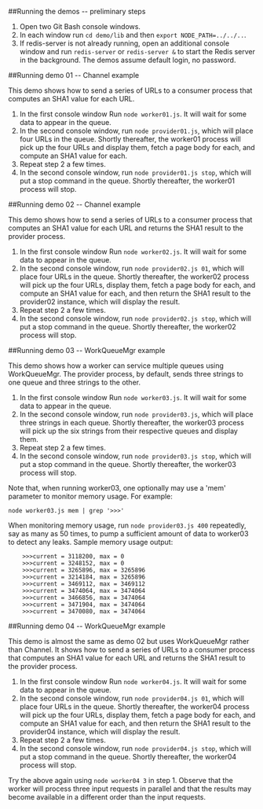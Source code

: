 ##Running the demos -- preliminary steps

1. Open two Git Bash console windows.
1. In each window run `cd demo/lib` and then `export NODE_PATH=../../..`.
1. If redis-server is not already running, open an additional console window and run `redis-server` or `redis-server &` to start the Redis server in the background. The demos assume default login, no password.

##Running demo 01 -- Channel example

This demo shows how to send a series of URLs to a consumer process that computes an SHA1 value for each URL.

1. In the first console window Run `node worker01.js`. It will wait for some data to appear in the queue.
1. In the second console window, run `node provider01.js`, which will place four URLs in the queue. Shortly
   thereafter, the worker01 process will pick up the four URLs and display them, fetch a page body for each, and compute an SHA1 value for each.
1. Repeat step 2 a few times.
1. In the second console window, run `node provider01.js stop`, which will put a stop command in the queue. Shortly
   thereafter, the worker01 process will stop.

##Running demo 02 -- Channel example

This demo shows how to send a series of URLs to a consumer process that computes an SHA1 value for each URL and returns the SHA1 result to the provider process.

1. In the first console window Run `node worker02.js`. It will wait for some data to appear in the queue.
1. In the second console window, run `node provider02.js 01`, which will place four URLs in the queue. Shortly
   thereafter, the worker02 process will pick up the four URLs, display them, fetch a page body for each, and compute an SHA1 value for each, and then return the SHA1 result to the provider02 instance, which will display the result.
1. Repeat step 2 a few times.
1. In the second console window, run `node provider02.js stop`, which will put a stop command in the queue. Shortly
   thereafter, the worker02 process will stop.

##Running demo 03 -- WorkQueueMgr example

This demo shows how a worker can service multiple queues using WorkQueueMgr. The provider process, by default, sends three strings to one queue and three strings to the other.

1. In the first console window Run `node worker03.js`. It will wait for some data to appear in the queue.
1. In the second console window, run `node provider03.js`, which will place three strings in each queue. Shortly
   thereafter, the worker03 process will pick up the six strings from their respective queues and display them.
1. Repeat step 2 a few times.
1. In the second console window, run `node provider03.js stop`, which will put a stop command in the queue. Shortly
   thereafter, the worker03 process will stop.

Note that, when running worker03, one optionally may use a 'mem' parameter to monitor memory usage. For example:

`node worker03.js mem | grep '>>>'`

When monitoring memory usage, run `node provider03.js 400` repeatedly, say as many as 50 times, to pump a sufficient amount of data to worker03 to detect any leaks. Sample memory usage output:

        >>>current = 3118200, max = 0
        >>>current = 3248152, max = 0
        >>>current = 3265896, max = 3265896
        >>>current = 3214184, max = 3265896
        >>>current = 3469112, max = 3469112
        >>>current = 3474064, max = 3474064
        >>>current = 3466856, max = 3474064
        >>>current = 3471904, max = 3474064
        >>>current = 3470080, max = 3474064

##Running demo 04 -- WorkQueueMgr example

This demo is almost the same as demo 02 but uses WorkQueueMgr rather than Channel. It shows how to send a series of URLs to a consumer process that computes an SHA1 value for each URL and returns the SHA1 result to the provider process.

1. In the first console window Run `node worker04.js`. It will wait for some data to appear in the queue.
1. In the second console window, run `node provider04.js 01`, which will place four URLs in the queue. Shortly
   thereafter, the worker04 process will pick up the four URLs, display them, fetch a page body for each, and compute an SHA1 value for each, and then return the SHA1 result to the provider04 instance, which will display the result.
1. Repeat step 2 a few times.
1. In the second console window, run `node provider04.js stop`, which will put a stop command in the queue. Shortly
   thereafter, the worker04 process will stop.

Try the above again using `node worker04 3` in step 1. Observe that the worker will process three input requests in parallel and
that the results may become available in a different order than the input requests.

